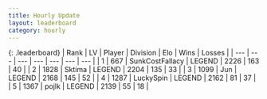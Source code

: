 ```yaml
---
title: Hourly Update
layout: leaderboard
category: hourly
---
```


{: .leaderboard}
| Rank | LV | Player | Division | Elo | Wins | Losses |
| --- | --- | --- | --- | --- | --- | --- |
| <span data-change="0">1</span> | 667 | <span title="ID: 402846">SunkCostFallacy</span> | LEGEND | <span data-change="0">2226</span> | <span data-change="0">163</span> | <span data-change="0">40</span> |
| <span data-change="0">2</span> | 1828 | <span title="ID: 353063">Sktima</span> | LEGEND | <span data-change="0">2204</span> | <span data-change="0">135</span> | <span data-change="0">33</span> |
| <span data-change="0">3</span> | 1099 | <span title="ID: 294236">Jun</span> | LEGEND | <span data-change="0">2168</span> | <span data-change="0">145</span> | <span data-change="0">52</span> |
| <span data-change="0">4</span> | 1287 | <span title="ID: 498412">LuckySpin</span> | LEGEND | <span data-change="0">2162</span> | <span data-change="0">81</span> | <span data-change="0">37</span> |
| <span data-change="1">5</span> | 1367 | <span title="ID: 4783">pojlk</span> | LEGEND | <span data-change="0">2139</span> | <span data-change="0">55</span> | <span data-change="0">18</span> |